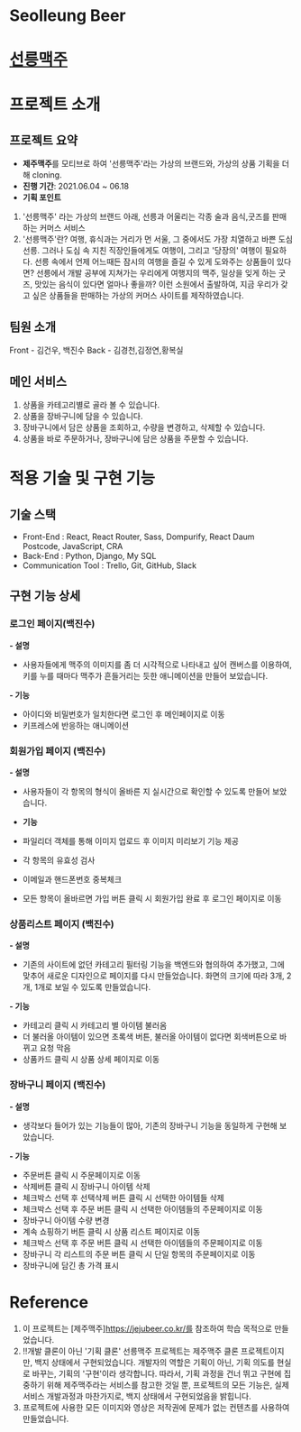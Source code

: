 <h1>Seolleung Beer</h1>

# [선릉맥주](https://youtu.be/iNovavF_PoI)
# 프로젝트 소개
## 프로젝트 요약
- **제주맥주**를 모티브로 하여 '선릉맥주'라는 가상의 브랜드와, 가상의 상품 기획을 더해 cloning.
- **진행 기간**: 2021.06.04 ~ 06.18
- **기획 포인트**
1. '선릉맥주' 라는 가상의 브랜드 아래, 선릉과 어울리는 각종 술과 음식,굿즈를 판매하는 커머스 서비스
2. '선릉맥주'란?
여행, 휴식과는 거리가 먼 서울, 그 중에서도 가장 치열하고 바쁜 도심 선릉.
그러나 도심 속 지친 직장인들에게도 여행이, 그리고 '당장의' 여행이 필요하다.
선릉 속에서 언제 어느때든 잠시의 여행을 즐길 수 있게 도와주는 상품들이 있다면?
선릉에서 개발 공부에 지쳐가는 우리에게 여행지의 맥주, 일상을 잊게 하는 굿즈, 맛있는 음식이 있다면 얼마나 좋을까?
이런 소원에서 출발하여, 지금 우리가 갖고 싶은 상품들을 판매하는 가상의 커머스 사이트를 제작하였습니다.
## 팀원 소개
Front - 김건우, 백진수
Back - 김경천,김정연,황복실
## 메인 서비스
1. 상품을 카테고리별로 골라 볼 수 있습니다.
2. 상품을 장바구니에 담을 수 있습니다.
3. 장바구니에서 담은 상품을 조회하고, 수량을 변경하고, 삭제할 수 있습니다.
3. 상품을 바로 주문하거나, 장바구니에 담은 상품을 주문할 수 있습니다.
# 적용 기술 및 구현 기능
## 기술 스택
- Front-End : React, React Router, Sass, Dompurify, React Daum Postcode, JavaScript, CRA
- Back-End : Python, Django, My SQL
- Communication Tool : Trello, Git, GitHub, Slack
## 구현 기능 상세
### 로그인 페이지(백진수)
**- 설명**

- 사용자들에게 맥주의 이미지를 좀 더 시각적으로 나타내고 싶어 캔버스를 이용하여, 키를 누를 때마다 맥주가 흔들거리는 듯한 애니메이션을 만들어 보았습니다.

**-  기능** 

- 아이디와 비밀번호가 일치한다면 로그인 후 메인페이지로 이동
- 키프레스에 반응하는 애니메이션
### 회원가입 페이지 (백진수)
**- 설명**

- 사용자들이 각 항목의 형식이 올바른 지 실시간으로 확인할 수 있도록 만들어 보았습니다.

- **기능**

- 파일리더 객체를 통해 이미지 업로드 후 이미지 미리보기 기능 제공
- 각 항목의 유효성 검사
- 이메일과 핸드폰번호 중복체크
- 모든 항목이 올바르면 가입 버튼 클릭 시 회원가입 완료 후 로그인 페이지로 이동
### 상품리스트 페이지 (백진수)
**- 설명**

- 기존의 사이트에 없던 카테고리 필터링 기능을 백엔드와 협의하여 추가했고, 그에 맞추어 새로운 디자인으로 페이지를 다시 만들었습니다. 화면의 크기에 따라 3개, 2개, 1개로 보일 수 있도록 만들었습니다.

**- 기능**

- 카테고리 클릭 시 카테고리 별 아이템 불러옴
- 더 불러올 아이템이 있으면 초록색 버튼, 불러올 아이템이 없다면 회색버튼으로 바뀌고 요청 막음
- 상품카드 클릭 시 상품 상세 페이지로 이동
### 장바구니 페이지 (백진수)
**- 설명**

- 생각보다 들어가 있는 기능들이 많아, 기존의 장바구니 기능을 동일하게 구현해 보았습니다.

**- 기능**

- 주문버튼 클릭 시 주문페이지로 이동
- 삭제버튼 클릭 시 장바구니 아이템 삭제
- 체크박스 선택 후 선택삭제 버튼 클릭 시 선택한 아이템들 삭제
- 체크박스 선택 후 주문 버튼 클릭 시 선택한 아이템들의 주문페이지로 이동
- 장바구니 아이템 수량 변경
- 계속 쇼핑하기 버튼 클릭 시 상품 리스트 페이지로 이동
- 체크박스 선택 후 주문 버튼 클릭 시 선택한 아이템들의 주문페이지로 이동
- 장바구니 각 리스트의 주문 버튼 클릭 시 단일 항목의 주문페이지로 이동
- 장바구니에 담긴 총 가격 표시

# Reference
1. 이 프로젝트는 [제주맥주]https://jejubeer.co.kr/를 참조하여 학습 목적으로 만들었습니다.
2. !!개발 클론이 아닌 '기획 클론'
선릉맥주 프로젝트는 제주맥주 클론 프로젝트이지만, 백지 상태에서 구현되었습니다.
개발자의 역할은 기획이 아닌, 기획 의도를 현실로 바꾸는, 기획의 '구현'이라 생각합니다.
따라서, 기획 과정을 건너 뛰고 구현에 집중하기 위해 제주맥주라는 서비스를 참고한 것일 뿐,
프로젝트의 모든 기능은, 실제 서비스 개발과정과 마찬가지로, 백지 상태에서 구현되었음을 밝힙니다.
3. 프로젝트에 사용한 모든 이미지와 영상은 저작권에 문제가 없는 컨텐츠를 사용하여 만들었습니다.
